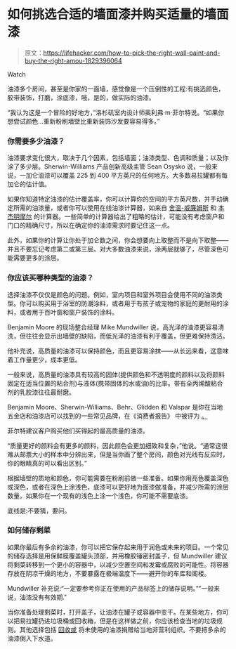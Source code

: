 # 如何挑选合适的墙面漆并购买适量的墙面漆

> 原文：<https://lifehacker.com/how-to-pick-the-right-wall-paint-and-buy-the-right-amou-1829396064>

Watch

油漆多个房间，甚至是你家的一面墙，感觉像是一个压倒性的工程:有挑选颜色，胶带装饰，打磨，涂底漆，哦，是的，做实际的油漆。

“我认为这是一个冒险的好地方，”洛杉矶室内设计师奥利弗·m·菲尔特说。“如果你想尝试颜色...重新粉刷墙壁比重新装饰沙发要容易得多。”

### 你需要多少油漆？

油漆要求变化很大，取决于几个因素，包括墙面；油漆类型、色调和质量；以及你涂了多少层。Sherwin-Williams 产品创新高级主管 Sean Osysko 说，一般来说，一加仑油漆可以覆盖 225 到 400 平方英尺的任何地方。大多数易拉罐都有每加仑的估计值。

如果你知道特定油漆的估计覆盖率，你可以计算你的空间的平方英尺数，并手动确定所需的油漆量，或者你可以使用在线油漆计算器，如来自 [舍温-威廉姆斯](https://www.sherwin-williams.com/homeowners/color/try-on-colors/paint-calculator#/home) 和 [本杰明摩尔](https://www.benjaminmoore.com/en-us/paint-calculator) 的计算器。一些简单的计算器给出了粗略的估计，可能没有考虑窗户和门口的精确尺寸，所以在确定你的油漆需求时要记住这一点。

此外，如果你的计算让你处于加仑数之间，你会想要向上取整而不是向下取整——并且不要忘记考虑第二或第三层。对大多数油漆来说，涂两层就够了，尽管深色可能需要更多的涂层。

### 你应该买哪种类型的油漆？

选择油漆不仅仅是颜色的问题。例如，室内项目和室外项目会使用不同的油漆类型。你可以购买用于浴室的防潮涂料，或者用于有孩子或宠物的家庭的更耐用的涂料，或者用于百叶窗和窗户装饰的涂料。

Benjamin Moore 的现场整合经理 Mike Mundwiller 说，高光泽的油漆更容易清洗，但往往会显示出墙壁的缺陷，而低光泽的油漆有利于覆盖，但更难保持清洁。

他补充说，高质量的油漆可以保持颜色，而且更容易涂抹——从长远来看，这意味着工作量更少，成本更低。

一般来说，高质量的油漆具有较高的固体(提供颜色和不透明度的颜料以及将颜料固定在适当位置的粘合剂)与液体(携带固体的水或油)的比率。带有全丙烯酸粘合剂的乳胶漆往往最耐磨。

Benjamin Moore、Sherwin-Williams、Behr、Glidden 和 Valspar 是你在当地五金店和油漆店可以找到的一些常见品牌，在《消费者报告》 中被评为 [。](https://www.consumerreports.org/cro/paints/buying-guide/index.htm)

菲尔特建议客户购买他们买得起的最高质量的油漆。

“质量更好的颜料会有更多的颜料，因此颜色会更加细致和复杂，”他说。“通常这很难从邮票大小的样本中分辨出来，但是当你画了整个房间，颜色对光线有反应时，你的眼睛真的可以看出区别。”

根据墙壁的质地和颜色，你可能需要在粉刷前做一些准备。如果你用亮色覆盖深色或深色，或者在深色上涂浅色，底漆可以更好地为面漆做准备，并减少所需的涂层数量。如果你在一个现有的浅色上涂一个浅色，你可能不需要底漆。

底线是:不要猜，要问。

### 如何储存剩菜

如果你最后有多余的油漆，你可以把它保存起来用于润色或未来的项目。一个常见的储存选择是用保鲜膜覆盖罐头顶部，并用橡胶锤密封盖子，但 Mundwiller 建议将剩菜转移到一个更小的容器中，以减少空置空间和发霉或腐败的可能性。将容器存放在阴凉干燥的地方，不要暴露在极端温度下——避开你的车库和阁楼。

Mundwiller 补充说:“一定要参考你正在使用的产品标签上的储存说明。”"一般来说，油漆没有有效期."

当你准备处理剩菜时，打开盖子，让油漆在罐子或容器中变干。在某些地方，你可以把易拉罐扔进垃圾桶或回收箱，但是在这样做之前，你应该检查当地的垃圾规则。其他选择包括 [回收或](https://www.goodhousekeeping.com/home/cleaning/tips/a24186/throwing-out-paint/) 将未使用的油漆捐赠给当地非营利组织。不要把多余的油漆倒入下水道。
